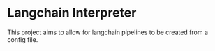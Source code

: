 # Langchain Interpreter

This project aims to allow for langchain pipelines to be created from a config file.
